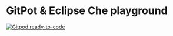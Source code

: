 # GitPot & Eclipse Che playground

[![Gitpod ready-to-code](https://gitpod.io/button/open-in-gitpod.svg)](https://gitpod.io/#https://github.com/rminchev1/gitpod-minikube-environment/)
